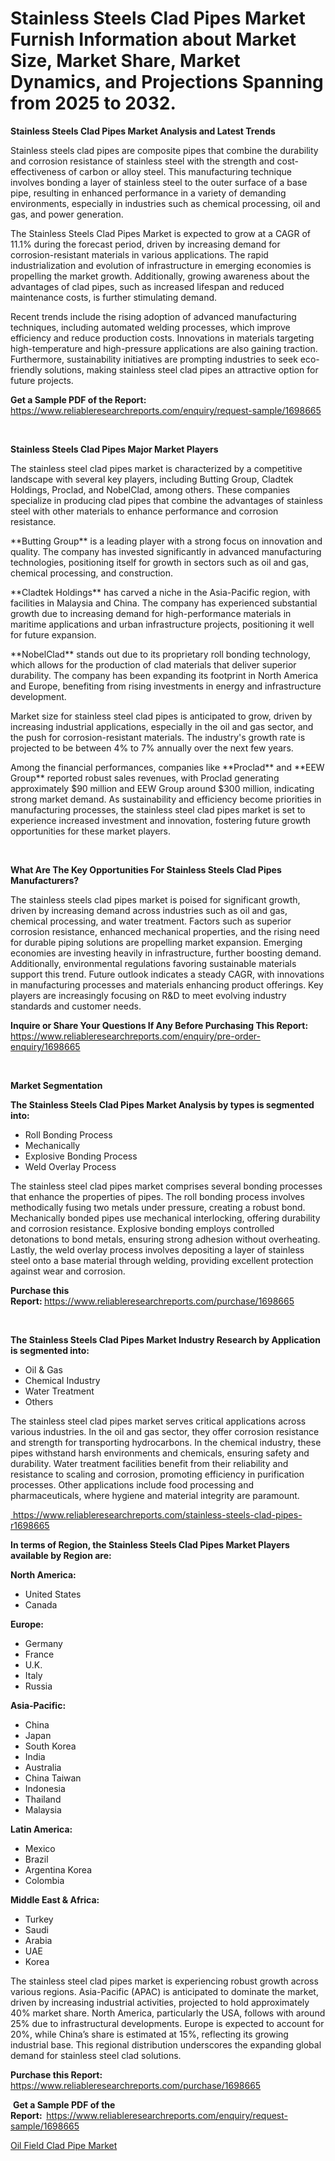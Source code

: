 <p><h1>Stainless Steels Clad Pipes Market Furnish Information about Market Size, Market Share, Market Dynamics, and Projections Spanning from 2025 to 2032.</h1></p><p><strong>Stainless Steels Clad Pipes Market Analysis and Latest Trends</strong></p>
<p><p>Stainless steels clad pipes are composite pipes that combine the durability and corrosion resistance of stainless steel with the strength and cost-effectiveness of carbon or alloy steel. This manufacturing technique involves bonding a layer of stainless steel to the outer surface of a base pipe, resulting in enhanced performance in a variety of demanding environments, especially in industries such as chemical processing, oil and gas, and power generation.</p><p>The Stainless Steels Clad Pipes Market is expected to grow at a CAGR of 11.1% during the forecast period, driven by increasing demand for corrosion-resistant materials in various applications. The rapid industrialization and evolution of infrastructure in emerging economies is propelling the market growth. Additionally, growing awareness about the advantages of clad pipes, such as increased lifespan and reduced maintenance costs, is further stimulating demand.</p><p>Recent trends include the rising adoption of advanced manufacturing techniques, including automated welding processes, which improve efficiency and reduce production costs. Innovations in materials targeting high-temperature and high-pressure applications are also gaining traction. Furthermore, sustainability initiatives are prompting industries to seek eco-friendly solutions, making stainless steel clad pipes an attractive option for future projects.</p></p>
<p><strong>Get a Sample PDF of the Report:&nbsp;</strong> <a href="https://www.reliableresearchreports.com/enquiry/request-sample/1698665?utm_campaign=41&utm_medium=2&utm_source=Github&utm_content=ia&utm_term=09012025&utm_id=stainless-steels-clad-pipes">https://www.reliableresearchreports.com/enquiry/request-sample/1698665</a></p>
<p>&nbsp;</p>
<p><strong>Stainless Steels Clad Pipes Major Market Players</strong></p>
<p><p>The stainless steel clad pipes market is characterized by a competitive landscape with several key players, including Butting Group, Cladtek Holdings, Proclad, and NobelClad, among others. These companies specialize in producing clad pipes that combine the advantages of stainless steel with other materials to enhance performance and corrosion resistance.</p><p>**Butting Group** is a leading player with a strong focus on innovation and quality. The company has invested significantly in advanced manufacturing technologies, positioning itself for growth in sectors such as oil and gas, chemical processing, and construction. </p><p>**Cladtek Holdings** has carved a niche in the Asia-Pacific region, with facilities in Malaysia and China. The company has experienced substantial growth due to increasing demand for high-performance materials in maritime applications and urban infrastructure projects, positioning it well for future expansion.</p><p>**NobelClad** stands out due to its proprietary roll bonding technology, which allows for the production of clad materials that deliver superior durability. The company has been expanding its footprint in North America and Europe, benefiting from rising investments in energy and infrastructure development.</p><p>Market size for stainless steel clad pipes is anticipated to grow, driven by increasing industrial applications, especially in the oil and gas sector, and the push for corrosion-resistant materials. The industry's growth rate is projected to be between 4% to 7% annually over the next few years.</p><p>Among the financial performances, companies like **Proclad** and **EEW Group** reported robust sales revenues, with Proclad generating approximately $90 million and EEW Group around $300 million, indicating strong market demand. As sustainability and efficiency become priorities in manufacturing processes, the stainless steel clad pipes market is set to experience increased investment and innovation, fostering future growth opportunities for these market players.</p></p>
<p>&nbsp;</p>
<p><strong>What Are The Key Opportunities For Stainless Steels Clad Pipes Manufacturers?</strong></p>
<p><p>The stainless steels clad pipes market is poised for significant growth, driven by increasing demand across industries such as oil and gas, chemical processing, and water treatment. Factors such as superior corrosion resistance, enhanced mechanical properties, and the rising need for durable piping solutions are propelling market expansion. Emerging economies are investing heavily in infrastructure, further boosting demand. Additionally, environmental regulations favoring sustainable materials support this trend. Future outlook indicates a steady CAGR, with innovations in manufacturing processes and materials enhancing product offerings. Key players are increasingly focusing on R&D to meet evolving industry standards and customer needs.</p></p>
<p><strong>Inquire or Share Your Questions If Any Before Purchasing This Report:</strong> <a href="https://www.reliableresearchreports.com/enquiry/pre-order-enquiry/1698665?utm_campaign=41&utm_medium=2&utm_source=Github&utm_content=ia&utm_term=09012025&utm_id=stainless-steels-clad-pipes">https://www.reliableresearchreports.com/enquiry/pre-order-enquiry/1698665</a></p>
<p>&nbsp;</p>
<p><strong>Market Segmentation</strong></p>
<p><strong>The Stainless Steels Clad Pipes Market Analysis by types is segmented into:</strong></p>
<p><ul><li>Roll Bonding Process</li><li>Mechanically</li><li>Explosive Bonding Process</li><li>Weld Overlay Process</li></ul></p>
<p><p>The stainless steel clad pipes market comprises several bonding processes that enhance the properties of pipes. The roll bonding process involves methodically fusing two metals under pressure, creating a robust bond. Mechanically bonded pipes use mechanical interlocking, offering durability and corrosion resistance. Explosive bonding employs controlled detonations to bond metals, ensuring strong adhesion without overheating. Lastly, the weld overlay process involves depositing a layer of stainless steel onto a base material through welding, providing excellent protection against wear and corrosion.</p></p>
<p><strong>Purchase this Report:&nbsp;</strong><a href="https://www.reliableresearchreports.com/purchase/1698665?utm_campaign=41&utm_medium=2&utm_source=Github&utm_content=ia&utm_term=09012025&utm_id=stainless-steels-clad-pipes">https://www.reliableresearchreports.com/purchase/1698665</a></p>
<p>&nbsp;</p>
<p><strong>The Stainless Steels Clad Pipes Market Industry Research by Application is segmented into:</strong></p>
<p><ul><li>Oil & Gas</li><li>Chemical Industry</li><li>Water Treatment</li><li>Others</li></ul></p>
<p><p>The stainless steel clad pipes market serves critical applications across various industries. In the oil and gas sector, they offer corrosion resistance and strength for transporting hydrocarbons. In the chemical industry, these pipes withstand harsh environments and chemicals, ensuring safety and durability. Water treatment facilities benefit from their reliability and resistance to scaling and corrosion, promoting efficiency in purification processes. Other applications include food processing and pharmaceuticals, where hygiene and material integrity are paramount.</p></p>
<p><a href="https://www.reliableresearchreports.com/stainless-steels-clad-pipes-r1698665?utm_campaign=41&utm_medium=2&utm_source=Github&utm_content=ia&utm_term=09012025&utm_id=stainless-steels-clad-pipes">&nbsp;https://www.reliableresearchreports.com/stainless-steels-clad-pipes-r1698665</a></p>
<p><strong>In terms of Region, the Stainless Steels Clad Pipes Market Players available by Region are:</strong></p>
<p>
    <p> <strong> North America: </strong>
        <ul>
            <li>United States</li>
            <li>Canada</li>
        </ul>
        </p> 
    <p> <strong> Europe: </strong>
        <ul>
            <li>Germany</li>
            <li>France</li>
            <li>U.K.</li>
            <li>Italy</li>
            <li>Russia</li>
        </ul>
        </p> 
    <p> <strong> Asia-Pacific: </strong>
        <ul>
            <li>China</li>
            <li>Japan</li>
            <li>South Korea</li>
            <li>India</li>
            <li>Australia</li>
            <li>China Taiwan</li>
            <li>Indonesia</li>
            <li>Thailand</li>
            <li>Malaysia</li>
        </ul>
        </p> 
    <p> <strong> Latin America: </strong>
        <ul>
            <li>Mexico</li>
            <li>Brazil</li>
            <li>Argentina Korea</li>
            <li>Colombia</li>
        </ul>
        </p> 
    <p> <strong> Middle East & Africa: </strong>
        <ul>
            <li>Turkey</li>
            <li>Saudi</li>
            <li>Arabia</li>
            <li>UAE</li>
            <li>Korea</li>
        </ul>
    </p>
    </p>
<p><p>The stainless steel clad pipes market is experiencing robust growth across various regions. Asia-Pacific (APAC) is anticipated to dominate the market, driven by increasing industrial activities, projected to hold approximately 40% market share. North America, particularly the USA, follows with around 25% due to infrastructural developments. Europe is expected to account for 20%, while China’s share is estimated at 15%, reflecting its growing industrial base. This regional distribution underscores the expanding global demand for stainless steel clad solutions.</p></p>
<p><strong>Purchase this Report: </strong><a href="https://www.reliableresearchreports.com/purchase/1698665?utm_campaign=41&utm_medium=2&utm_source=Github&utm_content=ia&utm_term=09012025&utm_id=stainless-steels-clad-pipes">https://www.reliableresearchreports.com/purchase/1698665</a></p>
<p>&nbsp;<strong>Get a Sample PDF of the Report:&nbsp;&nbsp;</strong><a href="https://www.reliableresearchreports.com/enquiry/request-sample/1698665?utm_campaign=41&utm_medium=2&utm_source=Github&utm_content=ia&utm_term=09012025&utm_id=stainless-steels-clad-pipes">https://www.reliableresearchreports.com/enquiry/request-sample/1698665</a></p>
<p><strong></strong></p>
<p><p><a href="https://github.com/nicoletavirag/Market-Research-Report-List-5/blob/main/oil-field-clad-pipe-market.md?utm_campaign=41&utm_medium=2&utm_source=Github&utm_content=ia&utm_term=09012025&utm_id=stainless-steels-clad-pipes">Oil Field Clad Pipe Market</a></p></p>
